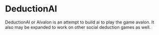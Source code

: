 # DeductionAI
DeductionAI or AIvalon is an attempt to build ai to play the game avalon. It also may be expanded to work on other social deduction games as well.





